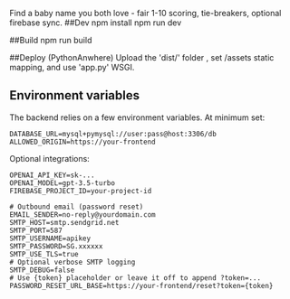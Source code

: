 Find a baby name you both love - fair 1-10 scoring, tie-breakers, optional firebase sync.
##Dev
npm install
npm run dev

##Build 
npm run build

##Deploy (PythonAnwhere)
Upload the 'dist/' folder , set /assets static mapping, and use 'app.py' WSGI.

## Environment variables

The backend relies on a few environment variables. At minimum set:

```
DATABASE_URL=mysql+pymysql://user:pass@host:3306/db
ALLOWED_ORIGIN=https://your-frontend
```

Optional integrations:

```
OPENAI_API_KEY=sk-...
OPENAI_MODEL=gpt-3.5-turbo
FIREBASE_PROJECT_ID=your-project-id

# Outbound email (password reset)
EMAIL_SENDER=no-reply@yourdomain.com
SMTP_HOST=smtp.sendgrid.net
SMTP_PORT=587
SMTP_USERNAME=apikey
SMTP_PASSWORD=SG.xxxxxx
SMTP_USE_TLS=true
# Optional verbose SMTP logging
SMTP_DEBUG=false
# Use {token} placeholder or leave it off to append ?token=...
PASSWORD_RESET_URL_BASE=https://your-frontend/reset?token={token}
```
